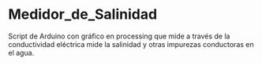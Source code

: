 # Medidor_de_Salinidad
Script de Arduino con gráfico en processing que mide a través de la conductividad eléctrica mide la salinidad y otras impurezas conductoras en el agua.
